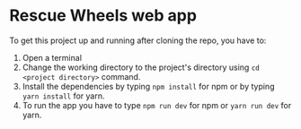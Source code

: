 # Rescue Wheels web app

To get this project up and running after cloning the repo, you have to:
1. Open a terminal
2. Change the working directory to the project's directory using `cd <project directory>` command.
3. Install the dependencies by typing `npm install` for npm or by typing `yarn install` for yarn.
4. To run the app you have to type `npm run dev` for npm or `yarn run dev` for yarn.
